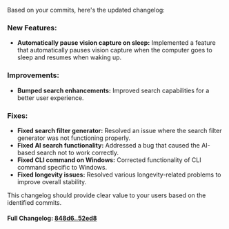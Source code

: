 Based on your commits, here's the updated changelog:

### **New Features:**
- **Automatically pause vision capture on sleep:** Implemented a feature that automatically pauses vision capture when the computer goes to sleep and resumes when waking up.

### **Improvements:**
- **Bumped search enhancements:** Improved search capabilities for a better user experience.

### **Fixes:**
- **Fixed search filter generator:** Resolved an issue where the search filter generator was not functioning properly.
- **Fixed AI search functionality:** Addressed a bug that caused the AI-based search not to work correctly.
- **Fixed CLI command on Windows:** Corrected functionality of CLI command specific to Windows.
- **Fixed longevity issues:** Resolved various longevity-related problems to improve overall stability.

This changelog should provide clear value to your users based on the identified commits.

#### **Full Changelog:** [848d6..52ed8](https://github.com/mediar-ai/screenpipe/compare/848d6..52ed8)

